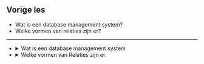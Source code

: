 ## Vorige les

- Wat is een database management system?<!-- .element: class="fragment" -->
- Welke vormen van relaties zijn er?<!-- .element: class="fragment" -->

---

<ul style=" display: block; text-align: left;">
  <li>
    <details>
      <summary>Wat is een database management system</summary>
      <span>
        <ul>
          <li>
            Rijen (records)
          </li>
          <li>
            Kolommen (velden)
          </li>
        </ul>
      </span>
    </details>  
  </li><!-- .element: class="fragment" -->
  <li>
    <details>
      <summary>Welke vormen van Relaties zijn er</summary>
      <span>
        <ul>
          <li>
            One to One
          </li>
          <li>
            One to Many
          </li>
          <li>
            Many to Many
          </li>
        </ul>
      </span>
    </details> 
  </li><!-- .element: class="fragment" -->
</ul>
